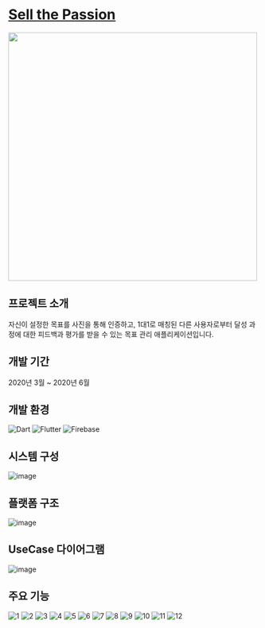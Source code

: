# [Sell the Passion](https://devjungwonlee.notion.site/Sell-the-Passion-171ab27587cf4d3f9ba53a9fb8ab643f)
<img height="500" src="http://cscp2.sogang.ac.kr/CSE4187/CSE4187/UserData/3%EC%A1%B0_Go-Getter_main_image.png"></img>
## 프로젝트 소개
자신이 설정한 목표를 사진을 통해 인증하고, 1대1로 매칭된 다른 사용자로부터 달성 과정에 대한 피드백과 평가를 받을 수 있는 목표 관리 애플리케이션입니다.
## 개발 기간
2020년 3월 ~ 2020년 6월
## 개발 환경
![Dart] ![Flutter] ![Firebase]

## 시스템 구성
![image](https://user-images.githubusercontent.com/77449223/146309904-5208cc4e-092d-4857-a4ef-ed66ce21d2b8.png)

## 플랫폼 구조
![image](https://user-images.githubusercontent.com/77449223/146310092-d6e9e234-a627-47cd-b26e-e6ebb08097be.png)

## UseCase 다이어그램
![image](https://user-images.githubusercontent.com/77449223/146310810-590ada38-a54a-4663-b7eb-57c1ffe778f5.png)


## 주요 기능
![1](https://user-images.githubusercontent.com/77449223/146309582-5f3d8145-657f-4c3f-a6e4-3e8437c500f1.jpg)
![2](https://user-images.githubusercontent.com/77449223/146309629-cc7f36d9-ec84-4635-b1b3-7bb0aee1fe9c.jpg)
![3](https://user-images.githubusercontent.com/77449223/146309638-a6593dd2-b6d0-41da-b440-cd191ee5b1cc.jpg)
![4](https://user-images.githubusercontent.com/77449223/146309642-bc8caeb3-791b-4d65-ba7f-737fbb87f959.jpg)
![5](https://user-images.githubusercontent.com/77449223/146309646-bb774349-ce24-410f-a556-cf858aafc3ae.jpg)
![6](https://user-images.githubusercontent.com/77449223/146309653-5b9bd693-af17-4782-8a6e-d914ac0226bc.jpg)
![7](https://user-images.githubusercontent.com/77449223/146309656-a9784b78-6535-4b2f-b690-e4030402cc09.jpg)
![8](https://user-images.githubusercontent.com/77449223/146309662-5cf8d3f9-de5e-4584-a313-876a70e76450.jpg)
![9](https://user-images.githubusercontent.com/77449223/146309682-e2fe7f21-ef67-406a-a146-0cb61f9f5811.jpg)
![10](https://user-images.githubusercontent.com/77449223/146309692-648093f1-ab07-4570-b1e3-143f6fd9506a.jpg)
![11](https://user-images.githubusercontent.com/77449223/146309698-a08aacba-5011-4125-b8cf-ccb3ced6d49a.jpg)
![12](https://user-images.githubusercontent.com/77449223/146309708-0e1e9426-9dd7-4c06-8300-e792efc9e99f.jpg)




[Dart]: https://img.shields.io/badge/Dart-0175C2?style=flat-square&logo=Dart&locoColor=white
[Flutter]: https://img.shields.io/badge/Flutter-02569B?style=flat-square&logo=Flutter&logoColor=white
[Firebase]: https://img.shields.io/badge/Firebase-059BE5?style=flat-square&logo=Firebase&logoColor=FFCA28
